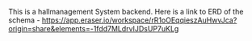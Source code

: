 This is a hallmanagement System backend.
Here is a link to ERD of the schema - https://app.eraser.io/workspace/rR1oOEqqieszAuHwvJca?origin=share&elements=-1fdd7MLdrvIJDsUP7uKLg
